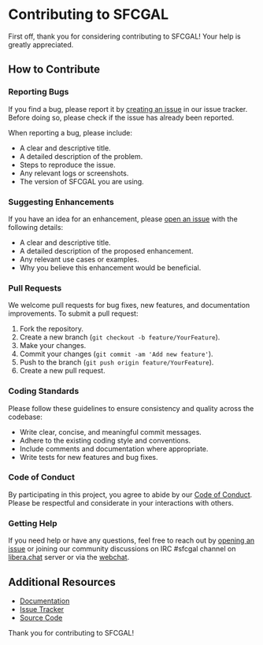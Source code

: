 # Contributing to SFCGAL

First off, thank you for considering contributing to SFCGAL! Your help is greatly appreciated.

## How to Contribute

### Reporting Bugs

If you find a bug, please report it by [creating an issue](https://gitlab.com/sfcgal/SFCGAL/-/issues) in our issue tracker. Before doing so, please check if the issue has already been reported.

When reporting a bug, please include:
- A clear and descriptive title.
- A detailed description of the problem.
- Steps to reproduce the issue.
- Any relevant logs or screenshots.
- The version of SFCGAL you are using.

### Suggesting Enhancements

If you have an idea for an enhancement, please [open an issue](https://gitlab.com/sfcgal/SFCGAL/-/issues) with the following details:
- A clear and descriptive title.
- A detailed description of the proposed enhancement.
- Any relevant use cases or examples.
- Why you believe this enhancement would be beneficial.

### Pull Requests

We welcome pull requests for bug fixes, new features, and documentation improvements. To submit a pull request:

1. Fork the repository.
2. Create a new branch (`git checkout -b feature/YourFeature`).
3. Make your changes.
4. Commit your changes (`git commit -am 'Add new feature'`).
5. Push to the branch (`git push origin feature/YourFeature`).
6. Create a new pull request.

### Coding Standards

Please follow these guidelines to ensure consistency and quality across the codebase:
- Write clear, concise, and meaningful commit messages.
- Adhere to the existing coding style and conventions.
- Include comments and documentation where appropriate.
- Write tests for new features and bug fixes.

### Code of Conduct

By participating in this project, you agree to abide by our [Code of Conduct](./CODE_OF_CONDUCT.md). Please be respectful and considerate in your interactions with others.

### Getting Help

If you need help or have any questions, feel free to reach out by [opening an issue](https://gitlab.com/sfcgal/SFCGAL/-/issues) or joining our community discussions on IRC #sfcgal channel on [libera.chat](https://libera.chat/guides/connect) server or via the [webchat](https://web.libera.chat/#sfcgal).

## Additional Resources

- [Documentation](https://sfcgal.gitlab.io/SFCGAL/)
- [Issue Tracker](https://gitlab.com/sfcgal/SFCGAL/-/issues)
- [Source Code](https://gitlab.com/sfcgal/SFCGAL)

Thank you for contributing to SFCGAL!
